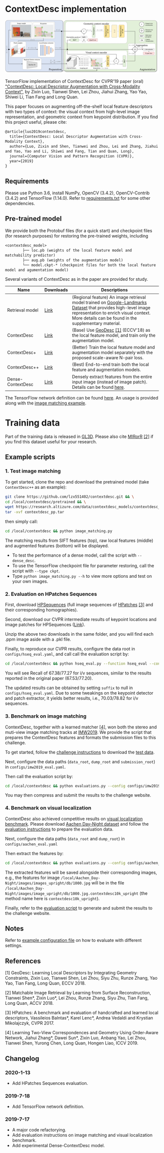 # ContextDesc implementation

![Framework](imgs/framework.png)

TensorFlow implementation of ContextDesc for CVPR'19 paper (oral) ["ContextDesc: Local Descriptor Augmentation with Cross-Modality Context"](https://arxiv.org/abs/1904.04084), by Zixin Luo, Tianwei Shen, Lei Zhou, Jiahui Zhang, Yao Yao, Shiwei Li, Tian Fang and Long Quan.

This paper focuses on augmenting off-the-shelf local feature descriptors with two types of context: the visual context from high-level image representation, and geometric context from keypoint distribution. If you find this project useful, please cite:

```
@article{luo2019contextdesc,
  title={ContextDesc: Local Descriptor Augmentation with Cross-Modality Context},
  author={Luo, Zixin and Shen, Tianwei and Zhou, Lei and Zhang, Jiahui and Yao, Yao and Li, Shiwei and Fang, Tian and Quan, Long},
  journal={Computer Vision and Pattern Recognition (CVPR)},
  year={2019}
}
```

## Requirements

Please use Python 3.6, install NumPy, OpenCV (3.4.2), OpenCV-Contrib (3.4.2) and TensorFlow (1.14.0). Refer to [requirements.txt](requirements.txt) for some other dependencies.

## Pre-trained model

We provide both the Protobuf files (for a quick start) and checkpoint files (for research purposes) for restoring the pre-trained weights, including

```
<contextdesc_model>
        ├── loc.pb (weights of the local feature model and matchability predictor)
        ├── aug.pb (weights of the augmentation model) 
        └── model.ckpt-* (checkpoint files for both the local feature model and agumentation model)
```

Several variants of ContextDesc as in the paper are provided for study.

| Name            | Downloads                                                                         | Descriptions                                                                                                                                                                                                                                                               |
|-----------------|-----------------------------------------------------------------------------------|----------------------------------------------------------------------------------------------------------------------------------------------------------------------------------------------------------------------------------------------------------------------------|
| Retrieval model | [Link](https://research.altizure.com/data/contextdesc_models/retrieval_model.tar) | (Regional feature) An image retrieval model trained on [Google-Landmarks Dataset](https://www.kaggle.com/google/google-landmarks-dataset) that provides high-level image representation to enrich visual context. More details can be found in the supplementary material. |
| ContextDesc| [Link](https://research.altizure.com/data/contextdesc_models/contextdesc.tar)     | (Base) Use [GeoDesc](https://github.com/lzx551402/geodesc) [[1]](#refs) (ECCV'18) as the local feature model, and train only the augmentation model.                                                                                                                       |
| ContextDesc+    | [Link](https://research.altizure.com/data/contextdesc_models/contextdesc_p.tar)    | (Better) Train the local feature model and augmentation model separately with the proposed scale-aware N-pair loss.                                                                                                                                                        |
| ContextDesc++   | [Link](https://research.altizure.com/data/contextdesc_models/contextdesc_pp.tar)   | (Best) End-to-end train both the local feature and augmentation models.                                                                                                                                                                                                    |
| Dense-ContextDesc| [Link](https://research.altizure.com/data/contextdesc_models/dense-contextdesc.tar)   | Densely extract features from the entire input image (instead of image patch). Details can be found [here](docs/dense_model.md).|

The TensorFlow network definition can be found [here](models/cnn_wrapper). An usage is provided along with the [image matching example](image_matching.py).

# Training data

Part of the training data is released in [GL3D](https://github.com/lzx551402/GL3D). Please also cite [MIRorR](https://github.com/hlzz/mirror) [[2]](#refs) if you find this dataset useful for your research.

## Example scripts

### 1. Test image matching

To get started, clone the repo and download the pretrained model (take `ContextDesc++` as an example):
```bash
git clone https://github.com/lzx551402/contextdesc.git && \
cd /local/contextdesc/pretrained && \
wget https://research.altizure.com/data/contextdesc_models/contextdesc_pp.tar && \
tar -xvf contextdesc_pp.tar
```

then simply call:

```bash
cd /local/contextdesc && python image_matching.py
```

The matching results from SIFT features (top), raw local features (middle) and augmented features (bottom) will be displayed. 

- To test the performance of a dense model, call the script with `--dense_desc`. 
- To use the TensorFlow checkpoint file for parameter restoring, call the script with `--type ckpt`.
- Type `python image_matching.py --h` to view more options and test on your own images.

### 2. Evaluation on HPatches Sequences 

First, download [HPSequences](http://icvl.ee.ic.ac.uk/vbalnt/hpatches/hpatches-sequences-release.tar.gz) (full image sequences of [HPatches](https://github.com/hpatches/hpatches-dataset) [[3]](#refs) and their corresponding homographies).

Second, download our CVPR intermediate results of keypoint locations and image patches for HPSequences ([Link](https://drive.google.com/file/d/1BeZUYDvPqluud04B2h3HayLZGywoey8n/view?usp=sharing)).

Unzip the above two downloads in the same folder, and you will find each .ppm image aside with a .pkl file.

Finally, to reproduce our CVPR results, configure the data root in `configs/hseq_eval.yaml`, and call call the evaluation script by:

```bash
cd /local/contextdesc && python hseq_eval.py --function hseq_eval --config configs/hseq_eval.yaml
```

You will see Recall of 67.38/77.27 for i/v sequences, similar to the results reported in the original paper (67.53/77.20).

The updated results can be obtained by setting `suffix` to null in `configs/hseq_eval.yaml`. Due to some tweakings on the keypoint detector and patch extractor, it yields better results, i.e., 70.03/78.82 for i/v sequences.

### 3. Benchmark on image matching

ContextDesc, together with a learned matcher [[4]](#refs), won both the stereo and muti-view image matching tracks at [IMW2019](https://image-matching-workshop.github.io/). We provide the script that prepares the ContextDesc features and formats the submission files to this challenge.

To get started, follow the [challenge instructions](https://github.com/vcg-uvic/sfm_benchmark_release) to download the [test data](http://webhome.cs.uvic.ca/~kyi/files/2019/image-matching/imw2019-test.tar.gz).

Next, configure the data paths (`data_root`, `dump_root` and `submission_root`) in `configs/imw2019_eval.yaml`.

Then call the evaluation script by:

```bash
cd /local/contextdesc && python evaluations.py --config configs/imw2019_eval.yaml
```

You may then compress and submit the results to the challenge website. 

### 4. Benchmark on visual localization

ContextDesc also achieved competitive results on [visual localization benchmark](https://www.visuallocalization.net/). Please download [Aachen Day-Night dataset](https://www.visuallocalization.net/datasets/) and follow the [evaluation instructions](https://github.com/tsattler/visuallocalizationbenchmark) to prepare the evaluation data.

Next, configure the data paths (`data_root` and `dump_root`) in `configs/aachen_eval.yaml`

Then extract the features by:

```bash
cd /local/contextdesc && python evaluations.py --config configs/aachen_eval.yaml
```

The extracted features will be saved alongside their corresponding images, e.g., the features for image `/local/Aachen_Day-Night/images/images_upright/db/1000.jpg` will be in the file `/local/Aachen_Day-Night/images/image_upright/db/1000.jpg.contextdesc10k_upright` (the method name here is `contextdesc10k_upright`).

Finally, refer to the [evaluation script](https://github.com/tsattler/visuallocalizationbenchmark) to generate and submit the results to the challenge website.

## Notes
Refer to [example configuration file](configs/example.yaml) on how to evaluate with different settings.

## References
<a name="refs"></a>

[1] GeoDesc: Learning Local Descriptors by Integrating Geometry Constraints, Zixin Luo, Tianwei Shen, Lei Zhou, Siyu Zhu, Runze Zhang, Yao Yao, Tian Fang, Long Quan, ECCV 2018.

[2] Matchable Image Retrieval by Learning from Surface Reconstruction, Tianwei Shen*, Zixin Luo*, Lei Zhou, Runze Zhang, Siyu Zhu, Tian Fang, Long Quan, ACCV 2018.

[3] HPatches: A benchmark and evaluation of handcrafted and learned local descriptors, Vassileios Balntas*, Karel Lenc*, Andrea Vedaldi and Krystian Mikolajczyk, CVPR 2017.

[4] Learning Two-View Correspondences and Geometry Using Order-Aware Network, Jiahui Zhang*, Dawei Sun*, Zixin Luo, Anbang Yao, Lei Zhou, Tianwei Shen, Yurong Chen, Long Quan, Hongen Liao, ICCV 2019.

## Changelog

### 2020-1-13
- Add HPatches Sequences evaluation.

### 2019-7-18
- Add TensorFlow network definition.

### 2019-7-17
- A major code refactorying.
- Add evaluation instructions on image matching and visual localization benchmark.
- Add experimental Dense-ContextDesc model.